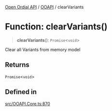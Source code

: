 [Open Ordial API](../../README.md) / [OOAPI](../README.md) / clearVariants

# Function: clearVariants()

> **clearVariants**(): `Promise`\<`void`\>

Clear all Variants from memory model

## Returns

`Promise`\<`void`\>

## Defined in

[src/OOAPI.Core.ts:870](https://github.com/open-ordinal/open-ordinal-api/blob/727b99edb71d9e2feb76fbc2eae8d4b22e6a8312/src/OOAPI.Core.ts#L870)
